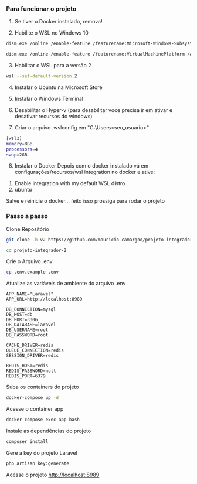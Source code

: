 
### Para funcionar o projeto
1) Se tiver o Docker instalado, remova!

2) Habilite o WSL no Windows 10
```sh
dism.exe /online /enable-feature /featurename:Microsoft-Windows-Subsystem-Linux /all /norestart
```
```sh
dism.exe /online /enable-feature /featurename:VirtualMachinePlatform /all /norestart
```

3) Habilitar o WSL para a versão 2
```sh
wsl --set-default-version 2
```

4) Instalar o Ubuntu na Microsoft Store

5) Instalar o Windows Terminal

6) Desabilitar o Hyper-v (para desabilitar voce precisa ir em ativar e desativar recursos do windows)

7) Criar o arquivo .wslconfig em "C:\Users\<seu_usuario>"
```sh
[wsl2]
memory=8GB
processors=4
swap=2GB
```
8) Instalar o Docker
Depois com o docker instalado vá em configurações/recursos/wsl integration no docker e ative:
1. Enable integration with my default WSL distro
2. ubuntu

Salve e reinicie o docker... feito isso prossiga para rodar o projeto


### Passo a passo
Clone Repositório
```sh
git clone -b v2 https://github.com/mauricio-camargoo/projeto-integrador-2.git projeto-integrador-2
```
```sh
cd projeto-integrador-2
```


Crie o Arquivo .env
```sh
cp .env.example .env
```


Atualize as variáveis de ambiente do arquivo .env
```dosini
APP_NAME="Laravel"
APP_URL=http://localhost:8989

DB_CONNECTION=mysql
DB_HOST=db
DB_PORT=3306
DB_DATABASE=laravel
DB_USERNAME=root
DB_PASSWORD=root

CACHE_DRIVER=redis
QUEUE_CONNECTION=redis
SESSION_DRIVER=redis

REDIS_HOST=redis
REDIS_PASSWORD=null
REDIS_PORT=6379
```


Suba os containers do projeto
```sh
docker-compose up -d
```


Acesse o container app
```sh
docker-compose exec app bash
```


Instale as dependências do projeto
```sh
composer install
```


Gere a key do projeto Laravel
```sh
php artisan key:generate
```


Acesse o projeto
[http://localhost:8989](http://localhost:8989)
